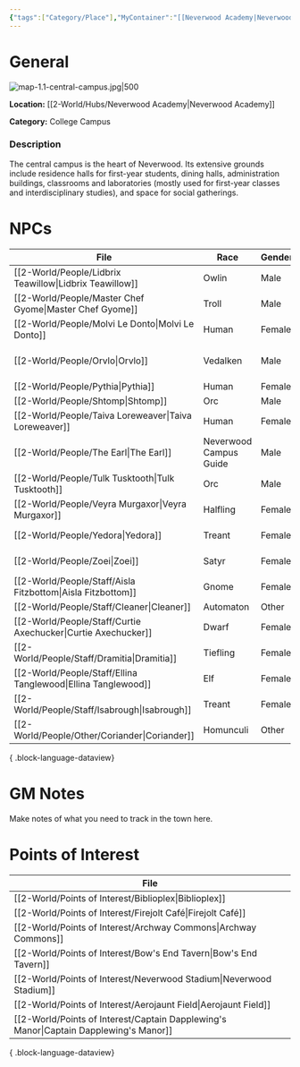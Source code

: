 ```yaml
---
{"tags":["Category/Place"],"MyContainer":"[[Neverwood Academy|Neverwood Academy]]","MyCategory":"College Campus","obsidianUIMode":"preview","image":"map-1.1-central-campus.jpg","dg-publish":true,"dg-path":"World/Places/Central Campus.md","permalink":"/world/places/central-campus/","dgPassFrontmatter":true,"updated":"2025-09-29T14:21:10.000+01:00"}
---
```



# General

![map-1.1-central-campus.jpg|500](/img/user/z_Assets/Campus%20Maps/map-1.1-central-campus.jpg)

**Location:** [[2-World/Hubs/Neverwood Academy\|Neverwood Academy]]

**Category:** College Campus

### Description
The central campus is the heart of Neverwood. Its extensive grounds include residence halls for first-year students, dining halls, administration buildings, classrooms and laboratories (mostly used for first-year classes and interdisciplinary studies), and space for social gatherings.


# NPCs

| File                                                             | Race                   | Gender | Role                       |
| ---------------------------------------------------------------- | ---------------------- | ------ | -------------------------- |
| [[2-World/People/Lidbrix Teawillow\|Lidbrix Teawillow]]       | Owlin                  | Male   | Dean of Admissions         |
| [[2-World/People/Master Chef Gyome\|Master Chef Gyome]]       | Troll                  | Male   | Head Chef                  |
| [[2-World/People/Molvi Le Donto\|Molvi Le Donto]]             | Human                  | Female | Lab Administrator          |
| [[2-World/People/Orvlo\|Orvlo]]                               | Vedalken               | Male   | General Studies Professor  |
| [[2-World/People/Pythia\|Pythia]]                             | Human                  | Female | Oracle                     |
| [[2-World/People/Shtomp\|Shtomp]]                             | Orc                    | Male   | Coach                      |
| [[2-World/People/Taiva Loreweaver\|Taiva Loreweaver]]         | Human                  | Female | Head Teacher               |
| [[2-World/People/The Earl\|The Earl]]                         | Neverwood Campus Guide | Male   | Butler                     |
| [[2-World/People/Tulk Tusktooth\|Tulk Tusktooth]]             | Orc                    | Male   | Cafe Manager               |
| [[2-World/People/Veyra Murgaxor\|Veyra Murgaxor]]             | Halfling               | Female | Applicant                  |
| [[2-World/People/Yedora\|Yedora]]                             | Treant                 | Female | Grounds Keeper             |
| [[2-World/People/Zoei\|Zoei]]                                 | Satyr                  | Female | Student Life Administrator |
| [[2-World/People/Staff/Aisla Fitzbottom\|Aisla Fitzbottom]]   | Gnome                  | Female | Cafe Manager               |
| [[2-World/People/Staff/Cleaner\|Cleaner]]                     | Automaton              | Other  | Cleaner                    |
| [[2-World/People/Staff/Curtie Axechucker\|Curtie Axechucker]] | Dwarf                  | Female | Tavern Chef                |
| [[2-World/People/Staff/Dramitia\|Dramitia]]                   | Tiefling               | Female | Coach                      |
| [[2-World/People/Staff/Ellina Tanglewood\|Ellina Tanglewood]] | Elf                    | Female | Cafe Manager               |
| [[2-World/People/Staff/Isabrough\|Isabrough]]                 | Treant                 | Female | Head Librarian             |
| [[2-World/People/Other/Coriander\|Coriander]]                 | Homunculi              | Other  | Butler                     |

{ .block-language-dataview}

# GM Notes

Make notes of what you need to track in the town here. 


# Points of Interest

| File                                                                                     |
| ---------------------------------------------------------------------------------------- |
| [[2-World/Points of Interest/Biblioplex\|Biblioplex]]                                 |
| [[2-World/Points of Interest/Firejolt Café\|Firejolt Café]]                           |
| [[2-World/Points of Interest/Archway Commons\|Archway Commons]]                       |
| [[2-World/Points of Interest/Bow's End Tavern\|Bow's End Tavern]]                     |
| [[2-World/Points of Interest/Neverwood Stadium\|Neverwood Stadium]]                   |
| [[2-World/Points of Interest/Aerojaunt Field\|Aerojaunt Field]]                       |
| [[2-World/Points of Interest/Captain Dapplewing's Manor\|Captain Dapplewing's Manor]] |

{ .block-language-dataview}

